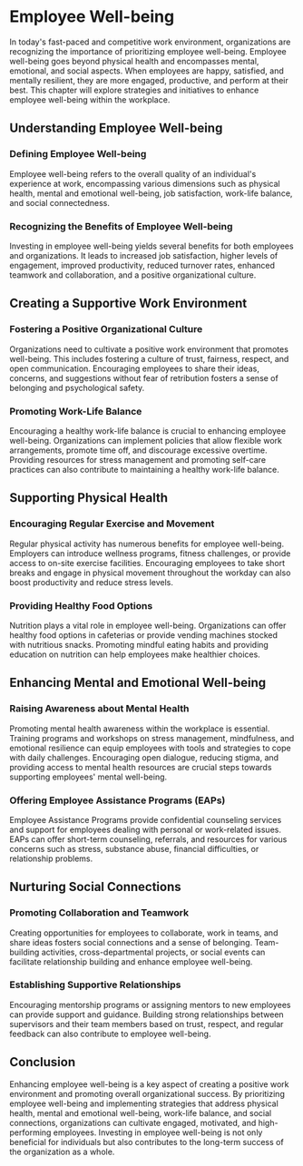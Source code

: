  Employee Well-being
======================================


In today's fast-paced and competitive work environment, organizations are recognizing the importance of prioritizing employee well-being. Employee well-being goes beyond physical health and encompasses mental, emotional, and social aspects. When employees are happy, satisfied, and mentally resilient, they are more engaged, productive, and perform at their best. This chapter will explore strategies and initiatives to enhance employee well-being within the workplace.

Understanding Employee Well-being
---------------------------------

### Defining Employee Well-being

Employee well-being refers to the overall quality of an individual's experience at work, encompassing various dimensions such as physical health, mental and emotional well-being, job satisfaction, work-life balance, and social connectedness.

### Recognizing the Benefits of Employee Well-being

Investing in employee well-being yields several benefits for both employees and organizations. It leads to increased job satisfaction, higher levels of engagement, improved productivity, reduced turnover rates, enhanced teamwork and collaboration, and a positive organizational culture.

Creating a Supportive Work Environment
--------------------------------------

### Fostering a Positive Organizational Culture

Organizations need to cultivate a positive work environment that promotes well-being. This includes fostering a culture of trust, fairness, respect, and open communication. Encouraging employees to share their ideas, concerns, and suggestions without fear of retribution fosters a sense of belonging and psychological safety.

### Promoting Work-Life Balance

Encouraging a healthy work-life balance is crucial to enhancing employee well-being. Organizations can implement policies that allow flexible work arrangements, promote time off, and discourage excessive overtime. Providing resources for stress management and promoting self-care practices can also contribute to maintaining a healthy work-life balance.

Supporting Physical Health
--------------------------

### Encouraging Regular Exercise and Movement

Regular physical activity has numerous benefits for employee well-being. Employers can introduce wellness programs, fitness challenges, or provide access to on-site exercise facilities. Encouraging employees to take short breaks and engage in physical movement throughout the workday can also boost productivity and reduce stress levels.

### Providing Healthy Food Options

Nutrition plays a vital role in employee well-being. Organizations can offer healthy food options in cafeterias or provide vending machines stocked with nutritious snacks. Promoting mindful eating habits and providing education on nutrition can help employees make healthier choices.

Enhancing Mental and Emotional Well-being
-----------------------------------------

### Raising Awareness about Mental Health

Promoting mental health awareness within the workplace is essential. Training programs and workshops on stress management, mindfulness, and emotional resilience can equip employees with tools and strategies to cope with daily challenges. Encouraging open dialogue, reducing stigma, and providing access to mental health resources are crucial steps towards supporting employees' mental well-being.

### Offering Employee Assistance Programs (EAPs)

Employee Assistance Programs provide confidential counseling services and support for employees dealing with personal or work-related issues. EAPs can offer short-term counseling, referrals, and resources for various concerns such as stress, substance abuse, financial difficulties, or relationship problems.

Nurturing Social Connections
----------------------------

### Promoting Collaboration and Teamwork

Creating opportunities for employees to collaborate, work in teams, and share ideas fosters social connections and a sense of belonging. Team-building activities, cross-departmental projects, or social events can facilitate relationship building and enhance employee well-being.

### Establishing Supportive Relationships

Encouraging mentorship programs or assigning mentors to new employees can provide support and guidance. Building strong relationships between supervisors and their team members based on trust, respect, and regular feedback can also contribute to employee well-being.

Conclusion
----------

Enhancing employee well-being is a key aspect of creating a positive work environment and promoting overall organizational success. By prioritizing employee well-being and implementing strategies that address physical health, mental and emotional well-being, work-life balance, and social connections, organizations can cultivate engaged, motivated, and high-performing employees. Investing in employee well-being is not only beneficial for individuals but also contributes to the long-term success of the organization as a whole.
